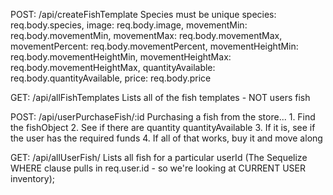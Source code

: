 POST:  /api/createFishTemplate
Species must be unique
    species: req.body.species,
    image: req.body.image,
    movementMin: req.body.movementMin,
    movementMax: req.body.movementMax,
    movementPercent: req.body.movementPercent,
    movementHeightMin: req.body.movementHeightMin,
    movementHeightMax: req.body.movementHeightMax,
    quantityAvailable: req.body.quantityAvailable,
    price: req.body.price

GET: /api/allFishTemplates
Lists all of the fish templates - NOT users fish

POST: /api/userPurchaseFish/:id
    Purchasing a fish from the store...
    1. Find the fishObject
    2. See if there are quantity quantityAvailable
    3. If it is, see if the user has the required funds
    4. If all of that works, buy it and move along 
    <!-- name: req.body.name (a user can name their fish)
    forSale: req.body.forSale (BOOLEAN - default false)
    price: req.body.price (DOUBLE - default 0.0) -->

GET: /api/allUserFish/
Lists all fish for a particular userId
(The Sequelize WHERE clause pulls in req.user.id - so we're looking at CURRENT USER inventory);


